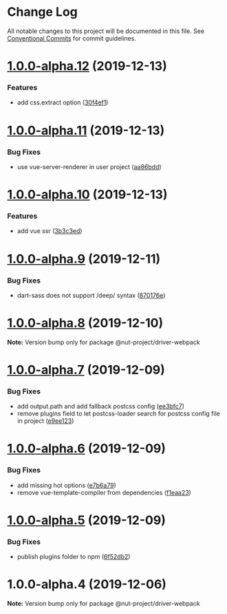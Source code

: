 # Change Log

All notable changes to this project will be documented in this file.
See [Conventional Commits](https://conventionalcommits.org) for commit guidelines.

# [1.0.0-alpha.12](https://github.com/nut-project/nut/tree/master/packages/driver-webpack/compare/@nut-project/driver-webpack@1.0.0-alpha.11...@nut-project/driver-webpack@1.0.0-alpha.12) (2019-12-13)


### Features

* add css.extract option ([30f4ef1](https://github.com/nut-project/nut/tree/master/packages/driver-webpack/commit/30f4ef153bd16c300a48ec0b78f67e1073aedaba))





# [1.0.0-alpha.11](https://github.com/nut-project/nut/tree/master/packages/driver-webpack/compare/@nut-project/driver-webpack@1.0.0-alpha.10...@nut-project/driver-webpack@1.0.0-alpha.11) (2019-12-13)


### Bug Fixes

* use vue-server-renderer in user project ([aa86bdd](https://github.com/nut-project/nut/tree/master/packages/driver-webpack/commit/aa86bdd0694478949bdfeada0dc63229de534ecc))





# [1.0.0-alpha.10](https://github.com/nut-project/nut/tree/master/packages/driver-webpack/compare/@nut-project/driver-webpack@1.0.0-alpha.9...@nut-project/driver-webpack@1.0.0-alpha.10) (2019-12-13)


### Features

* add vue ssr ([3b3c3ed](https://github.com/nut-project/nut/tree/master/packages/driver-webpack/commit/3b3c3ed9954d26ac5e06a7b6ef6aeccb702a6c57))





# [1.0.0-alpha.9](https://github.com/nut-project/nut/tree/master/packages/driver-webpack/compare/@nut-project/driver-webpack@1.0.0-alpha.8...@nut-project/driver-webpack@1.0.0-alpha.9) (2019-12-11)


### Bug Fixes

* dart-sass does not support /deep/ syntax ([870176e](https://github.com/nut-project/nut/tree/master/packages/driver-webpack/commit/870176e45f561a0aec3ed336526a67d3f37cc55d))





# [1.0.0-alpha.8](https://github.com/nut-project/nut/tree/master/packages/driver-webpack/compare/@nut-project/driver-webpack@1.0.0-alpha.7...@nut-project/driver-webpack@1.0.0-alpha.8) (2019-12-10)

**Note:** Version bump only for package @nut-project/driver-webpack





# [1.0.0-alpha.7](https://github.com/nut-project/nut/tree/master/packages/driver-webpack/compare/@nut-project/driver-webpack@1.0.0-alpha.6...@nut-project/driver-webpack@1.0.0-alpha.7) (2019-12-09)


### Bug Fixes

* add output.path and add fallback postcss config ([ee3bfc7](https://github.com/nut-project/nut/tree/master/packages/driver-webpack/commit/ee3bfc7ac39dff6295418cc917af34b9c8855b59))
* remove plugins field to let postcss-loader search for postcss config file in project ([e9ee123](https://github.com/nut-project/nut/tree/master/packages/driver-webpack/commit/e9ee12304989116bde77ccd91df9dea58ece71d1))





# [1.0.0-alpha.6](https://github.com/nut-project/nut/tree/master/packages/driver-webpack/compare/@nut-project/driver-webpack@1.0.0-alpha.5...@nut-project/driver-webpack@1.0.0-alpha.6) (2019-12-09)


### Bug Fixes

* add missing hot options ([e7b6a79](https://github.com/nut-project/nut/tree/master/packages/driver-webpack/commit/e7b6a79bfa1c45920576197160790f8c840c756a))
* remove vue-template-compiler from dependencies ([f1eaa23](https://github.com/nut-project/nut/tree/master/packages/driver-webpack/commit/f1eaa23afcd31adc51e92a65b419e8ac44474f65))





# [1.0.0-alpha.5](https://github.com/nut-project/nut/tree/master/packages/driver-webpack/compare/@nut-project/driver-webpack@1.0.0-alpha.4...@nut-project/driver-webpack@1.0.0-alpha.5) (2019-12-09)


### Bug Fixes

* publish plugins folder to npm ([6f52db2](https://github.com/nut-project/nut/tree/master/packages/driver-webpack/commit/6f52db2ea0ff14501a38a543d6dddd948948623c))





# 1.0.0-alpha.4 (2019-12-06)

**Note:** Version bump only for package @nut-project/driver-webpack
